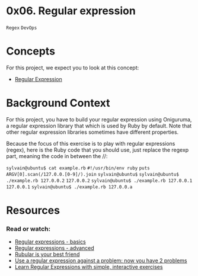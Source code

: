 # 0x06. Regular expression
`Regex` `DevOps`

# Concepts
For this project, we expect you to look at this concept:

- [Regular Expression](https://alx-intranet.hbtn.io/concepts/29)


# Background Context
For this project, you have to build your regular expression using Oniguruma, a regular expression library that which is used by Ruby by default. Note that other regular expression libraries sometimes have different properties.

Because the focus of this exercise is to play with regular expressions (regex), here is the Ruby code that you should use, just replace the regexp part, meaning the code in between the //:

`sylvain@ubuntu$ cat example.rb`
`#!/usr/bin/env ruby`
`puts ARGV[0].scan(/127.0.0.[0-9]/).join`
`sylvain@ubuntu$`
`sylvain@ubuntu$ ./example.rb 127.0.0.2`
`127.0.0.2`
`sylvain@ubuntu$ ./example.rb 127.0.0.1`
`127.0.0.1`
`sylvain@ubuntu$ ./example.rb 127.0.0.a`

# Resources
### Read or watch:

- [Regular expressions - basics](https://alx-intranet.hbtn.io/rltoken/6VeaVMaugIxcFAwA27TBdQ)
- [Regular expressions - advanced](https://alx-intranet.hbtn.io/rltoken/rntjh3-3S86zt0Qy28L10w)
- [Rubular is your best friend](https://alx-intranet.hbtn.io/rltoken/RGkVuw1lZ_hoCCbLsiOAhg)
- [Use a regular expression against a problem: now you have 2 problems](https://alx-intranet.hbtn.io/rltoken/Vwm8lpMUGa4x_FBtlyUQ8g)
- [Learn Regular Expressions with simple, interactive exercises](https://alx-intranet.hbtn.io/rltoken/XsQ6rzS1uy-E6bnswUqIKg)

